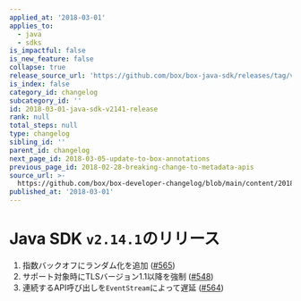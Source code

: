 ```yaml
---
applied_at: '2018-03-01'
applies_to:
  - java
  - sdks
is_impactful: false
is_new_feature: false
collapse: true
release_source_url: 'https://github.com/box/box-java-sdk/releases/tag/v2.14.1'
is_index: false
category_id: changelog
subcategory_id: ''
id: 2018-03-01-java-sdk-v2141-release
rank: null
total_steps: null
type: changelog
sibling_id: ''
parent_id: changelog
next_page_id: 2018-03-05-update-to-box-annotations
previous_page_id: 2018-02-28-breaking-change-to-metadata-apis
source_url: >-
  https://github.com/box/box-developer-changelog/blob/main/content/2018/03-01-java-sdk-v2141-release.md
published_at: '2018-03-01'
---
```

# Java SDK `v2.14.1`のリリース

1. 指数バックオフにランダム化を追加 ([#565](https://github.com/box/box-java-sdk/pull/565))
2. サポート対象時にTLSバージョン1.1以降を強制 ([#548](https://github.com/box/box-java-sdk/pull/548))
3. 連続するAPI呼び出しを`EventStream`によって遅延 ([#564](https://github.com/box/box-java-sdk/pull/564))
